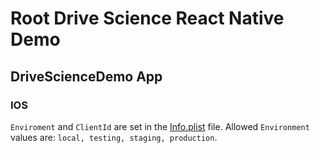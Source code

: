 # Root Drive Science React Native Demo

## DriveScienceDemo App

### IOS

`Enviroment` and `ClientId` are set in the [Info.plist](./DriveScienceDemo/ios/DriveScienceDemo/Info.plist) file.
Allowed `Environment` values are: `local, testing, staging, production`.
